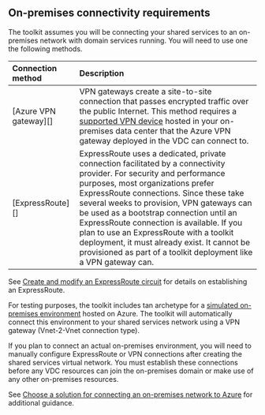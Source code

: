 ## On-premises connectivity requirements

The toolkit assumes you will be connecting your shared services to an on-premises network with domain services running. You will need to use one the following methods.

| Connection method    | Description
| :-                   | :-
[Azure VPN gateway][]  | VPN gateways create a site-to-site connection that passes encrypted traffic over the public Internet. This method requires a [supported VPN device](https://docs.microsoft.com/azure/vpn-gateway/vpn-gateway-about-vpn-devices) hosted in your on-premises data center that the Azure VPN gateway deployed in the VDC can connect to.
[ExpressRoute][]       | ExpressRoute uses a dedicated, private connection facilitated by a connectivity provider. For security and performance purposes, most organizations prefer ExpressRoute connections. Since these take several weeks to provision, VPN gateways can be used as a bootstrap connection until an ExpressRoute connection is available. If you plan to use an ExpressRoute with a toolkit deployment, it must already exist. It cannot be provisioned as part of a toolkit deployment like a VPN gateway can.
See [Create and modify an ExpressRoute circuit](https://docs.microsoft.com/azure/expressroute/expressroute-howto-circuit-portal-resource-manager) for details on establishing an ExpressRoute.

For testing purposes, the toolkit includes tan archetype for a [simulated on-premises environment](06-deploying-the-simulated-on-premises-environment.md) hosted on Azure. The toolkit will automatically connect this environment to your shared services network using a VPN gateway (Vnet-2-Vnet connection type).

If you plan to connect an actual on-premises environment, you will need to manually configure ExpressRoute or VPN connections after creating the shared services virtual network. You must establish these connections before any VDC resources can join the on-premises domain or make use of any other on-premises resources.

See [Choose a solution for connecting an on-premises network to Azure](https://docs.microsoft.com/azure/architecture/reference-architectures/hybrid-networking/) for additional guidance.